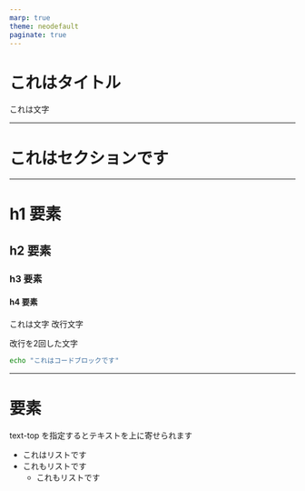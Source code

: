 ```yaml
---
marp: true
theme: neodefault
paginate: true
---
```


<!--
_paginate: false
-->

# これはタイトル

これは文字

---

<!--
_class: section-header text-align-center
_paginate: false
-->

# これはセクションです

---

# h1 要素
## h2 要素
### h3 要素
#### h4 要素

これは文字
改行文字

改行を2回した文字

```bash
echo "これはコードブロックです"
```

---

<!-- 
_class: title-and-body
 -->

# 要素

text-top を指定するとテキストを上に寄せられます

- これはリストです
- これもリストです
  - これもリストです  